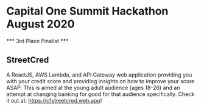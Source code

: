 # Capital One Summit Hackathon August 2020
*** 3rd Place Finalist ***
## StreetCred
A ReactJS, AWS Lambda, and API Gateway web application providing you with your credit score and providing insights on how to improve your score ASAP.
This is aimed at the young adult audience (ages 18-26) and an attempt at changing banking for good for that audience specifically.
Check it out at: https://c1streetcred.web.app!
